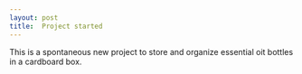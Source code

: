 ```yaml
---
layout: post
title:  Project started
---
```


This is a spontaneous new project to store and organize essential oit bottles in a cardboard box.
